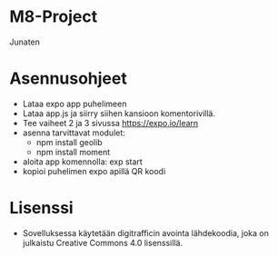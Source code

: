 # M8-Project

 Junaten

# Asennusohjeet
 - Lataa expo app puhelimeen
 - Lataa app.js ja siirry siihen kansioon komentorivillä.
 - Tee vaiheet 2 ja  3 sivussa https://expo.io/learn
 - asenna tarvittavat modulet:
   - npm install geolib
   - npm install moment
 - aloita app komennolla: exp start
 - kopioi puhelimen expo apillä QR koodi
 
# Lisenssi
- Sovelluksessa käytetään digitrafficin avointa lähdekoodia, joka on julkaistu Creative Commons 4.0 lisenssillä. 

